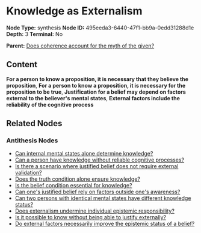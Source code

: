 # Knowledge as Externalism

**Node Type:** synthesis
**Node ID:** 495eeda3-6440-47f1-bb9a-0edd31288d1e
**Depth:** 3
**Terminal:** No

**Parent:** [Does coherence account for the myth of the given?](does-coherence-account-for-the-myth-of-the-given-antithesis-8d1e0418-314c-4772-b513-77d1bc78c44f.md)

## Content

**For a person to know a proposition, it is necessary that they believe the proposition**, **For a person to know a proposition, it is necessary for the proposition to be true**, **Justification for a belief may depend on factors external to the believer's mental states**, **External factors include the reliability of the cognitive process**

## Related Nodes

### Antithesis Nodes

- [Can internal mental states alone determine knowledge?](can-internal-mental-states-alone-determine-knowledge-antithesis-4090bc34-6094-438a-8924-2f9061a1f8cd.md)
- [Can a person have knowledge without reliable cognitive processes?](can-a-person-have-knowledge-without-reliable-cognitive-processes-antithesis-045ceb3d-ee9f-4ea5-bd94-21835bf6cffd.md)
- [Is there a scenario where justified belief does not require external validation?](is-there-a-scenario-where-justified-belief-does-not-require-external-validation-antithesis-3c63f57f-3e07-4241-8c97-b910a1576923.md)
- [Does the truth condition alone ensure knowledge?](does-the-truth-condition-alone-ensure-knowledge-antithesis-eafb1843-c5bc-4843-9d15-ec72f4eccb21.md)
- [Is the belief condition essential for knowledge?](is-the-belief-condition-essential-for-knowledge-antithesis-30f9b325-9334-4cd5-ad5e-f7bbfc1f3a14.md)
- [Can one's justified belief rely on factors outside one's awareness?](can-ones-justified-belief-rely-on-factors-outside-ones-awareness-antithesis-d7dd7794-c9a2-4d8a-bd4f-8b75336c7dc5.md)
- [Can two persons with identical mental states have different knowledge status?](can-two-persons-with-identical-mental-states-have-different-knowledge-status-antithesis-e01f8ed5-7f85-4d07-8f18-b07f243341c5.md)
- [Does externalism undermine individual epistemic responsibility?](does-externalism-undermine-individual-epistemic-responsibility-antithesis-204644de-73a0-4173-8a55-cd978763aa5b.md)
- [Is it possible to know without being able to justify externally?](is-it-possible-to-know-without-being-able-to-justify-externally-antithesis-881f0a9f-d8bb-4345-ac0f-0c64a9289806.md)
- [Do external factors necessarily improve the epistemic status of a belief?](do-external-factors-necessarily-improve-the-epistemic-status-of-a-belief-antithesis-175bf72e-3972-4416-8ce6-427ecc234de1.md)
